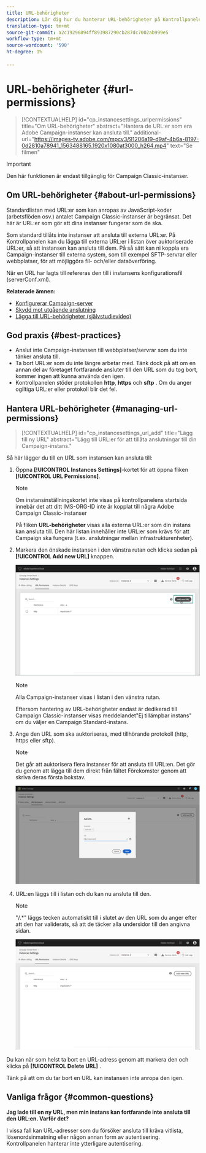 ```yaml
---
title: URL-behörigheter
description: Lär dig hur du hanterar URL-behörigheter på Kontrollpanelen
translation-type: tm+mt
source-git-commit: a2c19296894ff893987290cb287dc7002ab999e5
workflow-type: tm+mt
source-wordcount: '590'
ht-degree: 1%

---
```



# URL-behörigheter {#url-permissions}

>[!CONTEXTUALHELP]
>id="cp_instancesettings_urlpermissions"
>title="Om URL-behörigheter"
>abstract="Hantera de URL:er som era Adobe Campaign-instanser kan ansluta till."
>additional-url="https://images-tv.adobe.com/mpcv3/91206a19-d9af-4b6a-8197-0d2810a78941_1563488165.1920x1080at3000_h264.mp4" text="Se filmen"

>[!IMPORTANT]
>
>Den här funktionen är endast tillgänglig för Campaign Classic-instanser.

## Om URL-behörigheter {#about-url-permissions}

Standardlistan med URL:er som kan anropas av JavaScript-koder (arbetsflöden osv.) antalet Campaign Classic-instanser är begränsat. Det här är URL:er som gör att dina instanser fungerar som de ska.

Som standard tillåts inte instanser att ansluta till externa URL:er. På Kontrollpanelen kan du lägga till externa URL:er i listan över auktoriserade URL:er, så att instansen kan ansluta till dem. På så sätt kan ni koppla era Campaign-instanser till externa system, som till exempel SFTP-servrar eller webbplatser, för att möjliggöra fil- och/eller dataöverföring.

När en URL har lagts till refereras den till i instansens konfigurationsfil (serverConf.xml).

**Relaterade ämnen:**

* [Konfigurerar Campaign-server](https://docs.campaign.adobe.com/doc/AC/en/INS_Additional_configurations_Configuring_Campaign_server.html)
* [Skydd mot utgående anslutning](https://docs.campaign.adobe.com/doc/AC/en/INS_Additional_configurations_Configuring_Campaign_server.html#Outgoing_connection_protection)
* [Lägga till URL-behörigheter (självstudievideo)](https://docs.adobe.com/content/help/en/campaign-learn/campaign-classic-tutorials/administrating/control-panel-acc/adding-url-permissions.html)

## God praxis {#best-practices}

* Anslut inte Campaign-instansen till webbplatser/servrar som du inte tänker ansluta till.
* Ta bort URL:er som du inte längre arbetar med. Tänk dock på att om en annan del av företaget fortfarande ansluter till den URL som du tog bort, kommer ingen att kunna använda den igen.
* Kontrollpanelen stöder protokollen **http**, **https** och **sftp** . Om du anger ogiltiga URL:er eller protokoll blir det fel.

## Hantera URL-behörigheter {#managing-url-permissions}

>[!CONTEXTUALHELP]
>id="cp_instancesettings_url_add"
>title="Lägg till ny URL"
>abstract="Lägg till URL:er för att tillåta anslutningar till din Campaign-instans."

Så här lägger du till en URL som instansen kan ansluta till:

1. Öppna **[!UICONTROL Instances Settings]**-kortet för att öppna fliken **[!UICONTROL URL Permissions]**.

   >[!NOTE]
   >
   >Om instansinställningskortet inte visas på kontrollpanelens startsida innebär det att ditt IMS-ORG-ID inte är kopplat till några Adobe Campaign Classic-instanser
   >
   >På fliken <b><span class="uicontrol">URL-behörigheter</span></b> visas alla externa URL:er som din instans kan ansluta till. Den här listan innehåller inte URL:er som krävs för att Campaign ska fungera (t.ex. anslutningar mellan infrastrukturenheter).

1. Markera den önskade instansen i den vänstra rutan och klicka sedan på **[!UICONTROL Add new URL]** knappen.

   ![](assets/add_url1.png)

   >[!NOTE]
   >
   >Alla Campaign-instanser visas i listan i den vänstra rutan.
   >
   >Eftersom hantering av URL-behörigheter endast är dedikerad till Campaign Classic-instanser visas meddelandet&quot;Ej tillämpbar instans&quot; om du väljer en Campaign Standard-instans.

1. Ange den URL som ska auktoriseras, med tillhörande protokoll (http, https eller sftp).

   >[!NOTE]
   >
   >Det går att auktorisera flera instanser för att ansluta till URL:en. Det gör du genom att lägga till dem direkt från fältet Förekomster genom att skriva deras första bokstav.

   ![](assets/add_url2.png)

1. URL:en läggs till i listan och du kan nu ansluta till den.

   >[!NOTE]
   >
   >&quot;/.*&quot; läggs tecken automatiskt till i slutet av den URL som du anger efter att den har validerats, så att de täcker alla undersidor till den angivna sidan.

   ![](assets/add_url_listnew.png)

Du kan när som helst ta bort en URL-adress genom att markera den och klicka på **[!UICONTROL Delete URL]** .

Tänk på att om du tar bort en URL kan instansen inte anropa den igen.

## Vanliga frågor {#common-questions}

**Jag lade till en ny URL, men min instans kan fortfarande inte ansluta till den URL:en. Varför det?**

I vissa fall kan URL-adresser som du försöker ansluta till kräva vitlista, lösenordsinmatning eller någon annan form av autentisering. Kontrollpanelen hanterar inte ytterligare autentisering.
